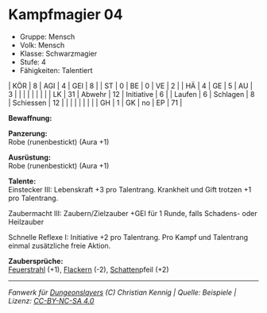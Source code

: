 # Kampfmagier 04  
- Gruppe: Mensch  
- Volk: Mensch  
- Klasse: Schwarzmagier  
- Stufe: 4  
- Fähigkeiten: Talentiert  


| KÖR    | 8  | AGI      | 4  | GEI        | 8  |
| ST     | 0  | BE       | 0  | VE         | 2  |
| HÄ     | 4  | GE       | 5  | AU         | 3  |
|        |    |          |    |            |    |
| LK     | 31 | Abwehr   | 12 | Initiative | 6  |
| Laufen | 6  | Schlagen | 8  | Schiessen  | 12 |
|        |    |          |    |            |    |
| GH     | 1  | GK       | no | EP         | 71 |


**Bewaffnung:**  


**Panzerung:**  
Robe (runenbestickt) (Aura +1)

**Ausrüstung:**  
Robe (runenbestickt) (Aura +1)

**Talente:**  
Einstecker III: Lebenskraft +3 pro Talentrang. Krankheit und Gift trotzen +1 pro Talentrang.

Zaubermacht III: Zaubern/Zielzauber +GEI für 1 Runde, falls Schadens- oder Heilzauber

Schnelle Reflexe I: Initiative +2 pro Talentrang. Pro Kampf und Talentrang einmal zusätzliche freie Aktion.


**Zaubersprüche:**  
[Feuerstrahl](/grw/zauber/feuerstrahl.md) (+1), [Flackern](/grw/zauber/flackern.md) (-2), [Schatten](/grw/zauber/schatten.md)pfeil (+2)




___
*Fanwerk für [Dungeonslayers](https://www.dungeonslayers.net/) (C) Christian Kennig | Quelle: Beispiele | Lizenz: [CC-BY-NC-SA 4.0](https://creativecommons.org/licenses/by-nc-sa/4.0/deed.de)*